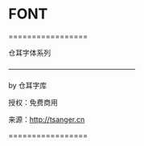 # FONT
=================

仓耳字体系列

——————————————————

by 仓耳字库

授权：免费商用

来源：http://tsanger.cn

=================

